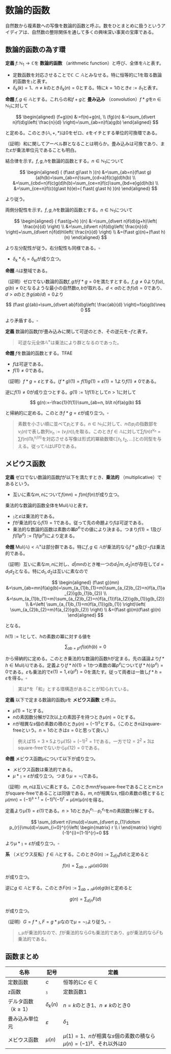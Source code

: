 
# 数論的函数

自然数から複素数への写像を数論的函数と呼ぶ。数をひとまとめに扱うというアイディアは、自然数の整除関係を通して多くの興味深い事実の宝庫である。




## 数論的函数の為す環

__定義__ $f\colon\mathbb{N}_{1}\rightarrow\mathbb{C}$を **数論的函数** （arithmetic function）と呼び、全体を$\mathbb{A}$と表す。

- 定数函数を対応させることで$\mathbb{C}\subset\mathbb{A}$とみなせる。特に恒等的に$1$を取る数論的函数を$\mathfrak{z}$と表す。
- $\delta_{k}(k)=1$、$n\neq k$のとき$\delta_{k}(n)=0$とする。特に$k=1$のとき$\varepsilon:=\delta_{1}$と表す。

__命題__ $f, g\in\mathbb{A}$とする。これらの和$f+g$と **畳み込み** （convolution）$f\ast g$を$n\in\mathbb{N}_{1}$に対して

$$
\begin{aligned}
(f+g)(n) &:=f(n)+g(n), \\
(fg)(n) &:=\sum_{d\vert n}f(d)g\left( \frac{n}{d} \right)=\sum_{ab=n}f(a)g(b)
\end{aligned}
$$

と定める。このとき$(\mathbb{A}, +, \ast)$は$0$をゼロ、$\varepsilon$をイチとする単位的可換環である。

（証明）和に関してアーベル群となることは明らか。畳み込みは可換であり、また$\varepsilon$が乗法単位元であることも明白。

結合律を示す。$f, g, h$を数論的函数とする。$n\in\mathbb{N}_{1}$について

$$
\begin{aligned}
( (f\ast g)\ast h )(n) &=\sum_{ab=n}(f\ast g)(a)h(b)=\sum_{ab=n}\sum_{cd=a}f(c)g(d)h(b) \\
&=\sum_{cbd=n}f(c)g(d)h(b)=\sum_{ce=n}f(c)\sum_{bd=e}g(d)h(b) \\
&=\sum_{ce=n}f(c)(g\ast h)(e)=( f\ast( g\ast h) )(n)
\end{aligned}
$$

より従う。

両側分配性を示す。$f, g, h$を数論的函数とする。$n\in\mathbb{N}_{1}$について

$$
\begin{aligned}
( f\ast(g+h) )(n) &:=\sum_{d\vert n}f(d)(g+h)\left( \frac{n}{d} \right) \\
&=\sum_{d\vert n}f(d)g\left( \frac{n}{d} \right)+\sum_{d\vert n}f(d)h\left( \frac{n}{d} \right) \\
&=(f\ast g)(n)+(f\ast h)(n)
\end{aligned}
$$

より左分配性が従う。右分配性も同様である。$\square$

- $\delta_{k}\ast\delta_{l}=\delta_{kl}$が成り立つ。

__命題__ $\mathbb{A}$は整域である。

（証明）ゼロでない数論的函数$f, g$が$f\ast g=0$を満たすとする。$f, g\neq 0$より$f(a), g(b)\neq 0$となるような最小の自然数$a, b$が取れる。$d\lt a$のとき$f(d)=0$であり、$d\gt a$のとき$g(ab/d)=0$より

$$
(f\ast g)(ab)=\sum_{d\vert ab}f(d)g\left( \frac{ab}{d} \right)=f(a)g(b)\neq 0
$$

より矛盾する。$\square$

__定義__ 数論的函数$f$が畳み込みに関して可逆のとき、その逆元を$\neg f$と表す。

> 可逆な元全体$\mathbb{A}^{\times}$は乗法により群となるのであった。

__命題__ $f$を数論的函数とする。TFAE

- $f$は可逆である。
- $f(1)\neq 0$である。

（証明）$f\ast g=\varepsilon$とする。$(f\ast g)(1)=f(1)g(1)=\varepsilon(1)=1$より$f(1)\neq 0$である。

逆に$f(1)\neq 0$が成り立つとする。$g(1):=1/f(1)$として$n\gt 1$に対して

$$
g(n):=-\frac{1}{f(1)}\sum_{ab=n, b\lt n}f(a)g(b)
$$

と帰納的に定める。このとき$f\ast g=\varepsilon$が成り立つ。$\square$

> 素数を小さい順に並べて$p_{i}$とする。$n\in\mathbb{N}_{1}$に対して、$n$の$p_{i}$の指数部を$\nu_{i}(n)$で表し数列$\nu_{n}:=( \nu_{i}(n) )_{i}$を取る。このとき$f\in\mathbb{A}$に対して$\sum f(n)t^{\nu_{n}}=\sum f(n)\prod t_{i}^{\nu_{i}(n)}$を対応させる写像は形式的冪級数環$\mathbb{C}\llbracket t_{1}, t_{2}, \dotsc \rrbracket$との同型を与える。従って$\mathbb{A}$はUFDである。





## メビウス函数

__定義__ ゼロでない数論的函数$f$が以下を満たすとき、**乗法的** （multiplicative）であるという。

- 互いに素な$m, n$について$f(mn)=f(m)f(n)$が成り立つ。

乗法的な数論的函数全体を$\mathrm{Mul}(\mathbb{A})$と表す。

- $\mathfrak{z}$と$\varepsilon$は乗法的である。
- $f$が乗法的なら$f(1)=1$である。従って先の命題より$f$は可逆である。
- 乗法的な数論的函数は素数の冪$p^{e}$での値により決まる。つまり$f(1)=1$及び$f(\prod p^{e}):=\prod f(p^{e})$により定まる。

__命題__ $\mathrm{Mul}(\mathbb{A})\lt\mathbb{A}^{\times}$は部分群である。特に$f, g\in\mathbb{A}$が乗法的なら$f\ast g$及び$\neg f$は乗法的である。

（証明）互いに素な$m, n$に対し、$d\vert mn$のとき唯一つの$d_{1}\vert m, d_{2}\vert n$が存在して$d=d_{1}d_{2}$となる。特に$d_{1}, d_{2}$は互いに素なので

$$
\begin{aligned}
(f\ast g)(mn) &=\sum_{ab=mn}f(a)g(b)=\sum_{a_{1}b_{1}=m}\sum_{a_{2}b_{2}=n}f(a_{1}a_{2})g(b_{1}b_{2}) \\
&=\sum_{a_{1}b_{1}=m}\sum_{a_{2}b_{2}=n}f(a_{1})f(a_{2})g(b_{1})g(b_{2}) \\
&=\left( \sum_{a_{1}b_{1}=m}f(a_{1})g(b_{1}) \right)\left( \sum_{a_{2}b_{2}=m}f(a_{2})g(b_{2}) \right) \\
&=(f\ast g)(m)(f\ast g)(n)
\end{aligned}
$$

となる。

$h(1):=1$として、$h$の素数の冪に対する値を

$$
\sum_{ab=p^{e}}f(a)h(b)=0
$$

から帰納的に定める。このとき乗法的な数論的函数$h$が定まる。先の議論より$f\ast h\in\mathrm{Mul}(\mathbb{A})$である。定義より$(f\ast h)(1)=1$かつ素数の冪$p^{e}$について$(f\ast h)(p^{e})=0$である。$\varepsilon$も乗法的で$\varepsilon(1)=1, \varepsilon(p^{e})=0$を満たす。従って両者は一致し$f\ast h=\varepsilon$を得る。$\square$

> 実は$\ast$を「和」とする環構造があることが知られている。

__定義__ 以下で定まる数論的函数$\mu$を **メビウス函数** と呼ぶ。

- $\mu(1)=1$とする。
- $n$の素因数分解が$2$次以上の素因子を持つとき$\mu(n)=0$とする。
- $n$が相異な$s$個の素数の積のとき$\mu(n)=(-1)^{s}$とする。（このとき$n$はsquare-freeという。$n=1$のときは$s=0$と思って良い。）

> 例えば$15=3\times 5$より$\mu(15)=(-1)^{2}=1$である。一方で$12=2^{2}\times 3$はsquare-freeでないから$\mu(12)=0$である。

__命題__ メビウス函数$\mu$について以下が成り立つ。

- メビウス函数は乗法的である。
- $\mu\ast\mathfrak{z}=\varepsilon$が成り立つ。つまり$\mu=\neg\mathfrak{z}$である。

（証明）$m, n$は互いに素とする。このとき$mn$がsquare-freeであることと$m$と$n$がsquare-freeであることは同値である。$m, n$が相異な$s, t$個の素数の積とすると$\mu(mn)=(-1)^{s+t}=(-1)^{s}(-1)^{t}=\mu(m)\mu(n)$を得る。

定義より$\mu(1)=\varepsilon(1)$である。$n\gt 1$のとき$p_{1}^{e_{1}}\dotsm p_{r}^{e_{r}}$を$n$の素因数分解とする。

$$
\sum_{d\vert n}\mu(d)=\sum_{d\vert p_{1}\dotsm p_{r}}\mu(d)=\sum_{i=0}^{r}\left( \begin{matrix} r \\ i \end{matrix} \right)(-1)^{i}=(1-1)^{r}=0
$$

より$\mu\ast\mathfrak{z}=\varepsilon$が成り立つ。$\square$

__系__ （メビウス反転）$f\in\mathbb{A}$とする。このとき$G(n):=\sum_{d\vert n}f(d)$と定めると

$$
f(n)=\sum_{ab=n}\mu(a)G(b)
$$

が成り立つ。

逆に$g\in\mathbb{A}$とする。このとき$F(n):=\sum_{ab=n}\mu(a)g(b)$と定めると

$$
g(n)=\sum_{d\vert n}F(d)
$$

が成り立つ。

（証明）$G=f\ast\mathfrak{z}, F=g\ast\mu$なので$\mu=\neg\mathfrak{z}$より従う。$\square$

> $\mathfrak{z}, \mu$が乗法的なので、$f$が乗法的なら$G$も乗法的であり、$g$が乗法的なら$F$も乗法的である。


## 函数まとめ

| 名称 | 記号 | 定義 |
|-|-|-|
| 定数函数 | $c$ | 恒等的に$c\in\mathbb{C}$ |
| z函数 | $\mathfrak{z}$ | 定数函数$1$ |
| デルタ函数（$k\ge 1$） | $\delta_{k}(n)$ | $n=k$のとき$1$、$n\neq k$のとき$0$ |
| 畳み込み単位元 | $\varepsilon$ | $\delta_{1}$ |
| メビウス函数 | $\mu(n)$ | $\mu(1)=1$、$n$が相異な$s$個の素数の積なら$\mu(n)=(-1)^{s}$、それ以外は$0$ |
